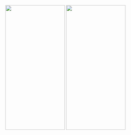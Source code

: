 <img src = "https://user-images.githubusercontent.com/92036498/185807088-53e49af1-8147-4f06-8339-0a2f66071f1e.png" width = "185" height = "390"/> <img src = "https://user-images.githubusercontent.com/92036498/185807093-f86bd69d-26d6-4231-9dbc-deaeb1225a55.png" width = "185" height = "390"/>  